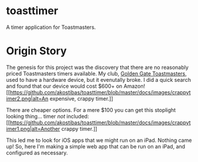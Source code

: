 # toasttimer
A timer application for Toastmasters.

# Origin Story
The genesis for this project was the discovery that there are no reasonably priced Toastmasters timers available. My club, [Golden Gate Toastmasters](https://www.goldengatetoastmasters.com), used to have a hardware device, but it evenutally broke. I did a quick search and found that our device would cost $600+ on Amazon!
[[https://github.com/akostibas/toasttimer/blob/master/docs/images/crappytimer2.png|alt=An expensive, crappy timer.]]

There are cheaper options. For a mere $100 you can get this stoplight looking thing... timer _not_ included:
[[https://github.com/akostibas/toasttimer/blob/master/docs/images/crappytimer1.png|alt=Another crappy timer.]]

This led me to look for iOS apps that we might run on an iPad. Nothing came up! So, here I'm making a simple web app that can be run on an iPad, and configured as necessary.
